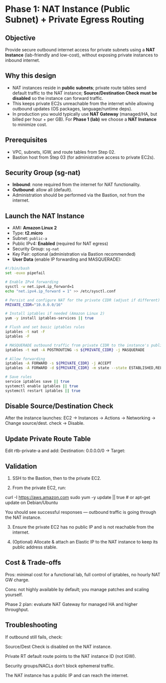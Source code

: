 # Phase 1: NAT Instance (Public Subnet) + Private Egress Routing

## Objective
Provide secure outbound internet access for private subnets using a **NAT Instance** (lab-friendly and low-cost), without exposing private instances to inbound internet.

## Why this design
- NAT instances reside in **public subnets**; private route tables send default traffic to the NAT instance; **Source/Destination Check must be disabled** so the instance can forward traffic.
- This keeps private EC2s unreachable from the internet while allowing outbound updates (OS packages, language/runtime deps).
- In production you would typically use **NAT Gateway** (managed/HA, but billed per hour + per GB). For **Phase 1 (lab)** we choose a **NAT Instance** to minimize cost.

## Prerequisites
- VPC, subnets, IGW, and route tables from Step 02.
- Bastion host from Step 03 (for administrative access to private EC2s).

## Security Group (sg-nat)
- **Inbound**: none required from the internet for NAT functionality.
- **Outbound**: allow all (default).
- Administration should be performed via the Bastion, not from the internet.

## Launch the NAT Instance
- AMI: **Amazon Linux 2**
- Type: **t2.micro**
- Subnet: `public-a`
- Public IPv4: **Enabled** (required for NAT egress)
- Security Group: `sg-nat`
- Key Pair: optional (administration via Bastion recommended)
- **User Data** (enable IP forwarding and MASQUERADE):

```bash
#!/bin/bash
set -euxo pipefail

# Enable IPv4 forwarding
sysctl -w net.ipv4.ip_forward=1
echo "net.ipv4.ip_forward = 1" >> /etc/sysctl.conf

# Persist and configure NAT for the private CIDR (adjust if different)
PRIVATE_CIDR="10.0.0.0/16"

# Install iptables if needed (Amazon Linux 2)
yum -y install iptables-services || true

# Flush and set basic iptables rules
iptables -t nat -F
iptables -F

# MASQUERADE outbound traffic from private CIDR to the instance's public interface
iptables -t nat -A POSTROUTING -s ${PRIVATE_CIDR} -j MASQUERADE

# Allow forwarding
iptables -A FORWARD -s ${PRIVATE_CIDR} -j ACCEPT
iptables -A FORWARD -d ${PRIVATE_CIDR} -m state --state ESTABLISHED,RELATED -j ACCEPT

# Save rules
service iptables save || true
systemctl enable iptables || true
systemctl restart iptables || true
```

## Disable Source/Destination Check

After the instance launches:
EC2 → Instances → Actions → Networking → Change source/dest. check → Disable.

## Update Private Route Table

Edit rtb-private-a and add:
Destination: 0.0.0.0/0 → Target: <NAT Instance ID>


## Validation

1. SSH to the Bastion, then to the private EC2.


2. From the private EC2, run:

curl -I https://aws.amazon.com
sudo yum -y update || true   # or apt-get update on Debian/Ubuntu

You should see successful responses — outbound traffic is going through the NAT instance.


3. Ensure the private EC2 has no public IP and is not reachable from the internet.


4. (Optional) Allocate & attach an Elastic IP to the NAT instance to keep its public address stable.



## Cost & Trade-offs

Pros: minimal cost for a functional lab, full control of iptables, no hourly NAT GW charge.

Cons: not highly available by default; you manage patches and scaling yourself.

Phase 2 plan: evaluate NAT Gateway for managed HA and higher throughput.


## Troubleshooting

If outbound still fails, check:

Source/Dest Check is disabled on the NAT instance.

Private RT default route points to the NAT instance ID (not IGW).

Security groups/NACLs don’t block ephemeral traffic.

The NAT instance has a public IP and can reach the internet.
